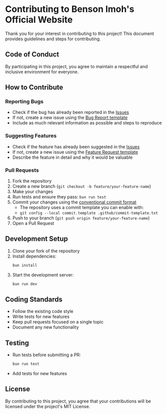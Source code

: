 # Contributing to Benson Imoh's Official Website

Thank you for your interest in contributing to this project! This document provides guidelines and steps for contributing.

## Code of Conduct

By participating in this project, you agree to maintain a respectful and inclusive environment for everyone.

## How to Contribute

### Reporting Bugs

- Check if the bug has already been reported in the [Issues](https://github.com/stbensonimoh/official-website/issues)
- If not, create a new issue using the [Bug Report template](https://github.com/stbensonimoh/official-website/issues/new?template=bug_report.md)
- Include as much relevant information as possible and steps to reproduce

### Suggesting Features

- Check if the feature has already been suggested in the [Issues](https://github.com/stbensonimoh/official-website/issues)
- If not, create a new issue using the [Feature Request template](https://github.com/stbensonimoh/official-website/issues/new?template=feature_request.md)
- Describe the feature in detail and why it would be valuable

### Pull Requests

1. Fork the repository
2. Create a new branch (`git checkout -b feature/your-feature-name`)
3. Make your changes
4. Run tests and ensure they pass: `bun run test`
5. Commit your changes using the [conventional commit format](https://www.conventionalcommits.org/)
   - The repository uses a commit template you can enable with:
   - `git config --local commit.template .github/commit-template.txt`
6. Push to your branch (`git push origin feature/your-feature-name`)
7. Open a Pull Request

## Development Setup

1. Clone your fork of the repository
2. Install dependencies:
   ```bash
   bun install
   ```
3. Start the development server:
   ```bash
   bun run dev
   ```

## Coding Standards

- Follow the existing code style
- Write tests for new features
- Keep pull requests focused on a single topic
- Document any new functionality

## Testing

- Run tests before submitting a PR:
  ```bash
  bun run test
  ```
- Add tests for new features

## License

By contributing to this project, you agree that your contributions will be licensed under the project's MIT License.
